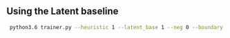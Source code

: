 ## Using the Latent baseline

   ```bash
    python3.6 trainer.py --heuristic 1 --latent_base 1 --neg 0 --boundary 0 --use_fined_labels 0
   ```
  
